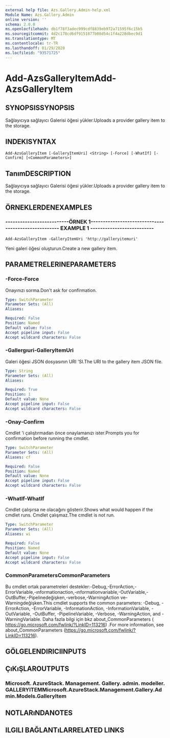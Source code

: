 ```yaml
---
external help file: Azs.Gallery.Admin-help.xml
Module Name: Azs.Gallery.Admin
online version: ''
schema: 2.0.0
ms.openlocfilehash: db1f78f3adec999cdf8839eb972a71595f6c15b5
ms.sourcegitcommit: 4d2c178cd6df9151877b08d54c1f4a228dbec9d1
ms.translationtype: MT
ms.contentlocale: tr-TR
ms.lasthandoff: 01/29/2020
ms.locfileid: "93571725"
---
```

# <span data-ttu-id="492ad-101">Add-AzsGalleryItem</span><span class="sxs-lookup"><span data-stu-id="492ad-101">Add-AzsGalleryItem</span></span>

## <span data-ttu-id="492ad-102">SYNOPSIS</span><span class="sxs-lookup"><span data-stu-id="492ad-102">SYNOPSIS</span></span>
<span data-ttu-id="492ad-103">Sağlayıcıya sağlayıcı Galerisi öğesi yükler.</span><span class="sxs-lookup"><span data-stu-id="492ad-103">Uploads a provider gallery item to the storage.</span></span>

## <span data-ttu-id="492ad-104">INDEKI</span><span class="sxs-lookup"><span data-stu-id="492ad-104">SYNTAX</span></span>

```
Add-AzsGalleryItem [-GalleryItemUri] <String> [-Force] [-WhatIf] [-Confirm] [<CommonParameters>]
```

## <span data-ttu-id="492ad-105">Tanım</span><span class="sxs-lookup"><span data-stu-id="492ad-105">DESCRIPTION</span></span>
<span data-ttu-id="492ad-106">Sağlayıcıya sağlayıcı Galerisi öğesi yükler.</span><span class="sxs-lookup"><span data-stu-id="492ad-106">Uploads a provider gallery item to the storage.</span></span>

## <span data-ttu-id="492ad-107">ÖRNEKLERDEN</span><span class="sxs-lookup"><span data-stu-id="492ad-107">EXAMPLES</span></span>

### <span data-ttu-id="492ad-108">--------------------------ÖRNEK 1--------------------------</span><span class="sxs-lookup"><span data-stu-id="492ad-108">-------------------------- EXAMPLE 1 --------------------------</span></span>
```
Add-AzsGalleryItem -GalleryItemUri 'http://galleryitemuri'
```

<span data-ttu-id="492ad-109">Yeni galeri öğesi oluşturun.</span><span class="sxs-lookup"><span data-stu-id="492ad-109">Create a new gallery item.</span></span>

## <span data-ttu-id="492ad-110">PARAMETRELERINE</span><span class="sxs-lookup"><span data-stu-id="492ad-110">PARAMETERS</span></span>

### <span data-ttu-id="492ad-111">-Force</span><span class="sxs-lookup"><span data-stu-id="492ad-111">-Force</span></span>
<span data-ttu-id="492ad-112">Onayınızı sorma.</span><span class="sxs-lookup"><span data-stu-id="492ad-112">Don't ask for confirmation.</span></span>

```yaml
Type: SwitchParameter
Parameter Sets: (All)
Aliases: 

Required: False
Position: Named
Default value: False
Accept pipeline input: False
Accept wildcard characters: False
```

### <span data-ttu-id="492ad-113">-Gallergıuri</span><span class="sxs-lookup"><span data-stu-id="492ad-113">-GalleryItemUri</span></span>
<span data-ttu-id="492ad-114">Galeri öğesi JSON dosyasının URI 'SI.</span><span class="sxs-lookup"><span data-stu-id="492ad-114">The URI to the gallery item JSON file.</span></span>

```yaml
Type: String
Parameter Sets: (All)
Aliases: 

Required: True
Position: 1
Default value: None
Accept pipeline input: False
Accept wildcard characters: False
```

### <span data-ttu-id="492ad-115">-Onay</span><span class="sxs-lookup"><span data-stu-id="492ad-115">-Confirm</span></span>
<span data-ttu-id="492ad-116">Cmdlet 'i çalıştırmadan önce onaylamanızı ister.</span><span class="sxs-lookup"><span data-stu-id="492ad-116">Prompts you for confirmation before running the cmdlet.</span></span>

```yaml
Type: SwitchParameter
Parameter Sets: (All)
Aliases: cf

Required: False
Position: Named
Default value: None
Accept pipeline input: False
Accept wildcard characters: False
```

### <span data-ttu-id="492ad-117">-WhatIf</span><span class="sxs-lookup"><span data-stu-id="492ad-117">-WhatIf</span></span>
<span data-ttu-id="492ad-118">Cmdlet çalışırsa ne olacağını gösterir.</span><span class="sxs-lookup"><span data-stu-id="492ad-118">Shows what would happen if the cmdlet runs.</span></span>
<span data-ttu-id="492ad-119">Cmdlet çalışmaz.</span><span class="sxs-lookup"><span data-stu-id="492ad-119">The cmdlet is not run.</span></span>

```yaml
Type: SwitchParameter
Parameter Sets: (All)
Aliases: wi

Required: False
Position: Named
Default value: None
Accept pipeline input: False
Accept wildcard characters: False
```

### <span data-ttu-id="492ad-120">CommonParameters</span><span class="sxs-lookup"><span data-stu-id="492ad-120">CommonParameters</span></span>
<span data-ttu-id="492ad-121">Bu cmdlet ortak parametreleri destekler:-Debug,-ErrorAction,-ErrorVariable,-ınformationaction,-ınformationvariable,-OutVariable,-OutBuffer,-Pipelinedeğişken,-verbose,-WarningAction ve-Warningdeğişken.</span><span class="sxs-lookup"><span data-stu-id="492ad-121">This cmdlet supports the common parameters: -Debug, -ErrorAction, -ErrorVariable, -InformationAction, -InformationVariable, -OutVariable, -OutBuffer, -PipelineVariable, -Verbose, -WarningAction, and -WarningVariable.</span></span> <span data-ttu-id="492ad-122">Daha fazla bilgi için bkz about_CommonParameters ( https://go.microsoft.com/fwlink/?LinkID=113216) .</span><span class="sxs-lookup"><span data-stu-id="492ad-122">For more information, see about_CommonParameters (https://go.microsoft.com/fwlink/?LinkID=113216).</span></span>

## <span data-ttu-id="492ad-123">GÖLGELENDIRICI</span><span class="sxs-lookup"><span data-stu-id="492ad-123">INPUTS</span></span>

## <span data-ttu-id="492ad-124">ÇıKıŞLAR</span><span class="sxs-lookup"><span data-stu-id="492ad-124">OUTPUTS</span></span>

### <span data-ttu-id="492ad-125">Microsoft. AzureStack. Management. Gallery. admin. modeller. GALLERYITEM</span><span class="sxs-lookup"><span data-stu-id="492ad-125">Microsoft.AzureStack.Management.Gallery.Admin.Models.GalleryItem</span></span>

## <span data-ttu-id="492ad-126">NOTLARıNDA</span><span class="sxs-lookup"><span data-stu-id="492ad-126">NOTES</span></span>

## <span data-ttu-id="492ad-127">ILGILI BAĞLANTıLAR</span><span class="sxs-lookup"><span data-stu-id="492ad-127">RELATED LINKS</span></span>

